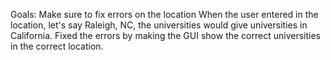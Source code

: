 Goals: 
Make sure to fix errors on the location
When the user entered in the location, let's say Raleigh, NC, the universities would give universities in California. Fixed the errors by making the GUI show the correct 
universities in the correct location. 
